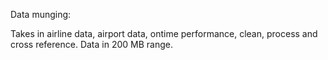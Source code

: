 Data munging:

Takes in airline data, airport data, ontime performance, clean, process and cross reference. Data in 200 MB range.


